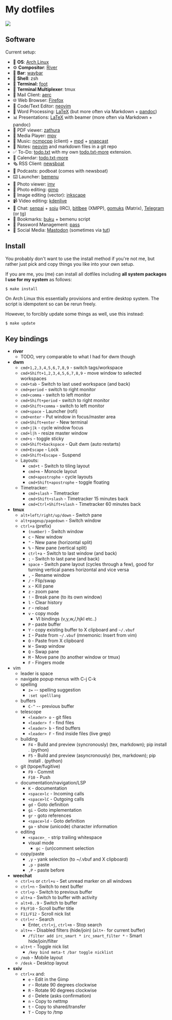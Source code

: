 My dotfiles
================

![](screenshot.jpg?raw=true)

Software
------------

Current setup:

* 🐧 **OS**: [Arch Linux](https://archlinux.org)
* ⚙ **Compositor**: [River](https://codeberg.org/river/river)
* 🍫 **Bar**: [waybar](https://github.com/Alexays/Waybar)
* 🐚 **Shell**: zsh
* 🤖 **Terminal:** [foot](https://codeberg.org/dnkl/foot)
* 🤖 **Terminal Multiplexer**: tmux
* 📮 Mail Client: [aerc](https://aerc-mail.org)
* 🌐 Web Browser: [Firefox](https://www.mozilla.org/en-US/firefox/)
* 🧮 Code/Text Editor: [neovim](https://neovim.org)
* 📜 Word Processing: [LaTeX](https://www.latex-project.org/) (but more often via Markdown + [pandoc](https://pandoc.org))
* 📊 Presentations: [LaTeX](https://www.latex-project.org/) with beamer (more often via Markdown + pandoc)
* 📜 PDF viewer: [zathura](https://pwmt.org/projects/zathura/)
* 🎥 Media Player: [mpv](https://mpv.io)
* 🎵 Music: [ncmpcpp](https://rybczak.net/ncmpcpp/) (client) + [mpd](https://musicpd.org) + [snapcast](https://github.com/badaix/snapcast)
* 📝 Notes: [neovim](https://neovim.org) and markdown files in a git repo
* ✅ To-Do: [todo.txt](https://todotxt.org) with my own [todo.txt-more](https://git.sr.ht/~proycon/todotxt-more) extension.
* 📆 Calendar: [todo.txt-more](https://git.sr.ht/~proycon/todotxt-more)
* 🗞️ RSS Client:  [newsboat](https://newsboat.org)
* 🎤 Podcasts: podboat (comes with newsboat)
* ⌨️ Launcher:  [bemenu](https://github.com/Cloudef/bemenu)
* 🌅 Photo viewer: [imv](https://sr.ht/~exec64/imv/)
* 🌅 Photo editing: [gimp](https://gimp.org)
* 🌅 Image editing (vector): [inkscape](https://inkscape.org)
* 📹 Video editing: [kdenlive](https://kdenlive.org)
* 💬 Chat: [senpai](https://sr.ht/~taiite/senpai/) + [soju](https://git.sr.ht/~emersion/soju) (IRC), [bitlbee](https://bitlbee.org) (XMPP), [gomuks](https://github.com/tulir/gomuks) (Matrix), [Telegram](https://desktop.telegram.org/) (or [tg](https://github.com/paul-nameless/tg))
* 🔖 Bookmarks: [buku](https://github.com/jarun/Buku) + bemenu script
* 🔐 Password Management: [pass](https://www.passwordstore.org/)
* 🤦 Social Media: [Mastodon](https://social.anaproy.nl/@proycon) (sometimes via [tut](https://github.com/RasmusLindroth/tut))

Install
--------------

You probably don't want to use the install method if you're not me, but rather
just pick and copy things you like into your own setup.

If you are me, you (me) can install all dotfiles including **all system
packages I use for my system** as follows:

```
$ make install
```

On Arch Linux this essentially provisions and entire desktop system. The script
is idempotent so can be rerun freely.

However, to forcibly update some things as well, use this instead:

```
$ make update
```

Key bindings
--------------

* **river**
    * TODO, very comparable to what I had for dwm though
* **dwm**
    * ``cmd+1,2,3,4,5,6,7,8,9`` - switch tags/workspace
    * ``cmd+Shift+1,2,3,4,5,6,7,8,9`` - move window to selected workspaces
    * ``cmd+tab`` - Switch to last used workspace (and back)
    * ``cmd+period`` - switch to right monitor
    * ``cmd+comma`` - switch to left monitor
    * ``cmd+Shift+period`` - switch to right monitor
    * ``cmd+Shift+comma`` - switch to left monitor
    * ``cmd+space`` - Launcher (rofi)
    * ``cmd+enter`` - Put window in focus/master area
    * ``cmd+Shift+enter`` - New terminal
    * ``cmd+j|k`` - cycle window focus
    * ``cmd+l|h`` - resize master window
    * ``cmd+s`` - toggle sticky
    * ``cmd+Shift+backspace`` - Quit dwm (auto restarts)
    * ``cmd+Escape`` - Lock
    * ``cmd+Shift+Escape`` - Suspend
    * Layouts:
        * ``cmd+t`` - Switch to tiling layout
        * ``cmd+m`` - Monocle layout
        * ``cmd+apostrophe`` - cycle layouts
        * ``cmd+Shift+apostrophe`` - toggle floating
    * Timetracker:
        * ``cmd+slash`` - Timetracker
        * ``cmd+Shift+slash`` - Timetracker 15 minutes back
        * ``cmd+Ctrl+Shift+slash`` - Timetracker 60 minutes back
* **tmux**
    * ``alt+left/right/up/down`` - Switch pane
    * ``alt+pageup/pagedown`` - Switch window
    * ``ctrl+a`` (prefix)
        * ``(number)`` - Switch window
        * ``c`` - New window
        * ``"`` - New pane (horizontal split)
        * ``%`` - New pane (vertical split)
        * ``ctrl+a`` - Switch to last window (and back)
        * ``;`` - Switch to last pane (and back)
        * ``space`` - Switch pane layout (cycles through a few), good for turning vertical panes horizontal and vice
          versa
        * ``,`` - Rename window
        * ``/`` - Flip/swap
        * ``x`` - Kill pane
        * ``z`` - zoom pane
        * ``!`` - Break pane (to its own window)
        * ``l`` - Clear history
        * ``r`` - reload
        * ``v`` - copy mode
            * VI bindings (v,y,w,/,hjkl etc..)
        * ``P`` - paste buffer
        * ``Y`` - copy existing buffer to X clipboard and ``~/.vbuf``
        * ``I`` - Paste from ``~/.vbuf`` (mnemonic: Insert from vim)
        * ``O`` - Paste from X clipboard
        * ``W`` - Swap window
        * ``Q`` - Swap pane
        * ``M`` - Move pane (to another window or tmux)
        * ``F`` - Fingers mode
* vim
    * leader is space
    * navigate popup menus with C-j C-k
    * spelling
        * ``z=`` -- spelling suggestion
        * ``:set spelllang``
    * buffers
        * ``C-^`` -- previous buffer
    * telescope
        * ``<leader> o`` - git files
        * ``<leader> f`` - find files
        * ``<leader> b`` - find buffers
        * ``<leader> F`` - find inside files (live grep)
    * building
        * ``F4`` - Build and preview (syncronously) (tex, markdown); pip install . (python)
        * ``F5`` - Build and preview (asyncronously) (tex, markdown); pip install . (python)
    * git (tpope/fugitive)
        * ``F9`` - Commit
        * ``F10`` - Push
    * documentation/navigation/LSP
        * ``K`` - documentation
        * ``<space>lc`` - Incoming calls
        * ``<space>lC`` - Outgoing calls
        * ``gd`` - Goto definition
        * ``gi`` - Goto implementation
        * ``gr`` - goto references
        * ``<space>ld`` - Goto definition
        * ``ga`` - show (unicode) character information
    * editing
        * ``<space>_`` - strip trailing whitespace
        * visual mode
            * ``gc`` - (un)comment selection
    * copy/paste
        * ``,y`` - yank selection (to ~/.vbuf and X clipboard)
        * ``,p`` - paste
        * ``,P`` - paste before
* **weechat**
    * ``ctrl+s`` or ``ctrl+u`` - Set unread marker on all windows
    * ``ctrl+n``  - Switch to next buffer
    * ``ctrl+p``  - Switch to previous buffer
    * ``alt+a`` - Switch to buffer with activity
    * ``alt+0..9`` - Switch to buffer
    * ``F9/F10``  - Scroll buffer title
    * ``F11/F12``  - Scroll nick list
    * ``ctrl+r`` - Search
        * Enter, ``ctrl+j``, ``ctrl+m``  - Stop search
    * ``alt+=`` -  Disabled filters (hide/join) (``alt+-`` for current buffer)
        * ``/filter add irc_smart * irc_smart_filter *``  - Smart hide/join/filter
    * ``alt+t`` -  Toggle nick list
        * ``/key bind meta-t /bar toggle nicklist``
    * ``/mob`` - Mobile layout
    * ``/desk`` - Desktop layout
* **sxiv**
    * ``ctrl+x`` and:
        * ``e`` - Edit in the Gimp
        * ``r`` - Rotate 90 degrees clockwise
        * ``R`` - Rotate 90 degrees clockwise
        * ``d`` - Delete (asks confirmation)
        * ``n`` - Copy to nettmp
        * ``t`` - Copy to shared/transfer
        * ``T`` - Copy to /tmp



